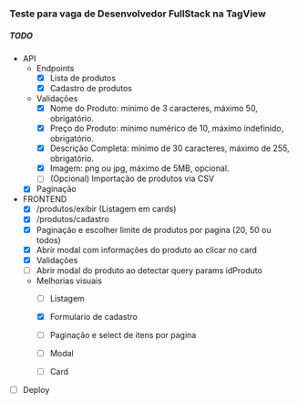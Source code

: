 ### Teste para vaga de Desenvolvedor FullStack na TagView 


##### TODO
- API
  - Endpoints
    - [x] Lista de produtos
    - [x] Cadastro de produtos
  - Validações
    - [x]  Nome do Produto: mínimo de 3 caracteres, máximo 50, obrigatório.
    - [x]  Preço do Produto: mínimo numérico de 10, máximo indefinido, obrigatório.
    - [x]  Descrição Completa: mínimo de 30 caracteres, máximo de 255, obrigatório.
    - [x]  Imagem: png ou jpg, máximo de 5MB, opcional.
    - [ ]  (Opcional) Importação de produtos via CSV
  - [x] Paginação
      
- FRONTEND
    - [x] /produtos/exibir (Listagem em cards)
    - [x] /produtos/cadastro
    - [x] Paginação e escolher limite de produtos por pagina (20, 50 ou todos)
    - [x] Abrir modal com informações do produto ao clicar no card
    - [x] Validações
    - [ ] Abrir modal do produto ao detectar query params idProduto
    - Melhorias visuais
        - [ ] Listagem
        - [x] Formulario de cadastro
        - [ ] Paginação e select de itens por pagina
        - [ ] Modal
        - [ ] Card  
      
 
- [ ] Deploy    
